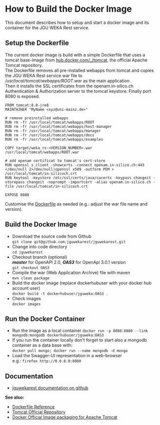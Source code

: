 # How to Build the Docker Image

This document describes how to setup and start a docker image and its container for the JGU WEKA Rest service. 


## Setup the Dockerfile
The current docker image is build with a simple Dockerfile that 
uses a tomcat base-image from [hub.docker.com/_/tomcat](https://hub.docker.com/_/tomcat/), the official Apache Tomcat repository.    
The Dockerfile removes all pre-installed webapps from tomcat and copies the JGU WEKA Rest service war file to */usr/local/tomcat/webapps/ROOT.war*
as the main application.   
Then it installs the SSL certificates from the openam.in-silico.ch Authentication & Authorization server to the tomcat keystore.
Finally port 8080 is exposed. 

    
```
FROM tomcat:8.0-jre8
MAINTAINER "MyName <xyz@uni-mainz.de>"

# remove preinstalled webapps 
RUN rm -fr /usr/local/tomcat/webapps/ROOT
RUN rm -fr /usr/local/tomcat/webapps/host-manager
RUN rm -fr /usr/local/tomcat/webapps/manager
RUN rm -fr /usr/local/tomcat/webapps/docs
RUN rm -fr /usr/local/tomcat/webapps/examples

COPY target/weka_rs-<VERSION_NUMBER>.war /usr/local/tomcat/webapps/ROOT.war

# add openam certificat to tomcat's cert-store
RUN openssl s_client -showcerts -connect openam.in-silico.ch:443 </dev/null 2>/dev/null|openssl x509 -outform PEM > /usr/local/tomcat/in-silicoch.crt
RUN keytool -keystore /etc/ssl/certs/java/cacerts -keypass changeit -storepass changeit -noprompt -importcert -alias openam.in-silico.ch -file /usr/local/tomcat/in-silicoch.crt

EXPOSE 8080
```
Customise the [Dockerfile](../Dockerfile) as needed (e.g.: adjust the war file name and version).  

## Build the Docker Image

* Download the source code from Github   
`git clone git@github.com:jguwekarest/jguwekarest.git`
* Change into code directory   
`cd jguwekarest`
* Checkout branch (optional)   
  ***master*** for OpenAPI 2.0, ***OAS3*** for OpenApi 3.0.1 version    
  `git checkout OAS3`
* Compile the war (Web Application Archive) file with maven   
  `mvn clean package`
* Build the docker image (replace dockerhubuser with your docker hub account user)   
  `docker build -t dockerhubuser/jguweka:OAS3 .`
* Check images    
  `docker images`

## Run the Docker Container

* Run the image as a local container 
`docker run -p 8080:8080 --link mongodb:mongodb dockerhubuser/jguweka:OAS3`
* If you run the container locally don't forget to start also a mongodb container as a data base with:   
`docker pull mongo; docker run --name mongodb -d mongo`
* Load the Swagger-UI representation in a web-browser   
e.g.: `firefox http://0.0.0.0:8080`

## Documentation

* [jguwekarest documentation on github](https://jguwekarest.github.io/jguwekarest/)

**See also:**

* [Dockerfile Reference](https://docs.docker.com/engine/reference/builder/)
* [Tomcat Official Repository](https://hub.docker.com/r/_/tomcat/)
* [Docker Official Image packaging for Apache Tomcat ](https://github.com/docker-library/tomcat/) 